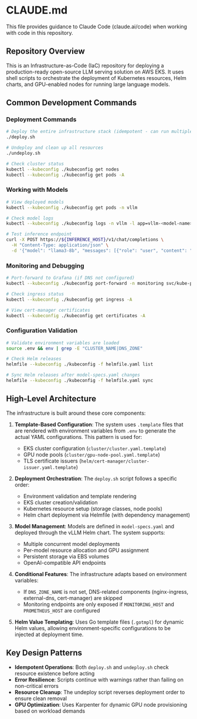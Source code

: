 # CLAUDE.md

This file provides guidance to Claude Code (claude.ai/code) when working with code in this repository.

## Repository Overview

This is an Infrastructure-as-Code (IaC) repository for deploying a production-ready open-source LLM serving solution on AWS EKS. It uses shell scripts to orchestrate the deployment of Kubernetes resources, Helm charts, and GPU-enabled nodes for running large language models.

## Common Development Commands

### Deployment Commands
```bash
# Deploy the entire infrastructure stack (idempotent - can run multiple times)
./deploy.sh

# Undeploy and clean up all resources
./undeploy.sh

# Check cluster status
kubectl --kubeconfig ./kubeconfig get nodes
kubectl --kubeconfig ./kubeconfig get pods -A
```

### Working with Models
```bash
# View deployed models
kubectl --kubeconfig ./kubeconfig get pods -n vllm

# Check model logs
kubectl --kubeconfig ./kubeconfig logs -n vllm -l app=vllm-<model-name>

# Test inference endpoint
curl -X POST https://${INFERENCE_HOST}/v1/chat/completions \
  -H "Content-Type: application/json" \
  -d '{"model": "llama3-8b", "messages": [{"role": "user", "content": "Hello"}]}'
```

### Monitoring and Debugging
```bash
# Port-forward to Grafana (if DNS not configured)
kubectl --kubeconfig ./kubeconfig port-forward -n monitoring svc/kube-prom-stack-grafana 3000:80

# Check ingress status
kubectl --kubeconfig ./kubeconfig get ingress -A

# View cert-manager certificates
kubectl --kubeconfig ./kubeconfig get certificates -A
```

### Configuration Validation
```bash
# Validate environment variables are loaded
source .env && env | grep -E "CLUSTER_NAME|DNS_ZONE"

# Check Helm releases
helmfile --kubeconfig ./kubeconfig -f helmfile.yaml list

# Sync Helm releases after model-specs.yaml changes
helmfile --kubeconfig ./kubeconfig -f helmfile.yaml sync
```

## High-Level Architecture

The infrastructure is built around these core components:

1. **Template-Based Configuration**: The system uses `.template` files that are rendered with environment variables from `.env` to generate the actual YAML configurations. This pattern is used for:
   - EKS cluster configuration (`cluster/cluster.yaml.template`)
   - GPU node pools (`cluster/gpu-node-pool.yaml.template`)
   - TLS certificate issuers (`helm/cert-manager/cluster-issuer.yaml.template`)

2. **Deployment Orchestration**: The `deploy.sh` script follows a specific order:
   - Environment validation and template rendering
   - EKS cluster creation/validation
   - Kubernetes resource setup (storage classes, node pools)
   - Helm chart deployment via Helmfile (with dependency management)

3. **Model Management**: Models are defined in `model-specs.yaml` and deployed through the vLLM Helm chart. The system supports:
   - Multiple concurrent model deployments
   - Per-model resource allocation and GPU assignment
   - Persistent storage via EBS volumes
   - OpenAI-compatible API endpoints

4. **Conditional Features**: The infrastructure adapts based on environment variables:
   - If `DNS_ZONE_NAME` is not set, DNS-related components (nginx-ingress, external-dns, cert-manager) are skipped
   - Monitoring endpoints are only exposed if `MONITORING_HOST` and `PROMETHEUS_HOST` are configured

5. **Helm Value Templating**: Uses Go template files (`.gotmpl`) for dynamic Helm values, allowing environment-specific configurations to be injected at deployment time.

## Key Design Patterns

- **Idempotent Operations**: Both `deploy.sh` and `undeploy.sh` check resource existence before acting
- **Error Resilience**: Scripts continue with warnings rather than failing on non-critical errors
- **Resource Cleanup**: The undeploy script reverses deployment order to ensure clean removal
- **GPU Optimization**: Uses Karpenter for dynamic GPU node provisioning based on workload demands